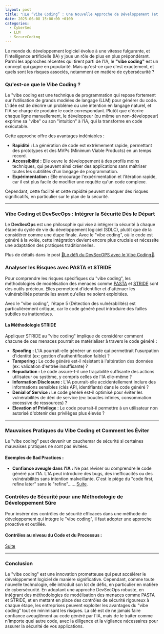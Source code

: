 ```yaml
---
layout: post
title: "🤖Le “Vibe Coding” : Une Nouvelle Approche de Développement (et quelques un de ses Risques et Contre-Mesures) 🚀"
date: 2025-06-08 15:00:00 +0100
categories:
  - CyberSec
  - LLM
  - SecureCoding
---
```



Le monde du développement logiciel évolue à une vitesse fulgurante, et l'intelligence artificielle (IA) y joue un rôle
de plus en plus prépondérant. Parmi les approches récentes qui tirent parti de l'IA, le **"vibe coding"** est un concept
qui gagne en popularité. Mais qu'est-ce que c'est exactement, et quels sont les risques associés, notamment en matière
de cybersécurité ?

### Qu'est-ce que le Vibe Coding ?

Le "vibe coding est une technique de programmation qui repose fortement sur l'utilisation de
grands modèles de langage (LLM) pour générer du code. L'idée est de décrire un problème ou une intention en langage
naturel, et l'IA se charge de produire le code correspondant. Plutôt que d'écrire chaque ligne manuellement, le
développeur (ou même un non-développeur) exprime sa "vibe" ou son "intuition" à l'IA, qui la transforme en code
exécutable.

Cette approche offre des avantages indéniables :

* **Rapidité :** La génération de code est extrêmement rapide, permettant des prototypes et des MVPs (Minimum Viable
  Products) en un temps record.
* **Accessibilité :** Elle ouvre le développement à des profils moins techniques, qui peuvent ainsi créer des
  applications sans maîtriser toutes les subtilités d'un langage de programmation.
* **Expérimentation :** Elle encourage l'expérimentation et l'itération rapide, car il est plus facile de modifier une
  requête qu'un code complexe.

Cependant, cette facilité et cette rapidité peuvent masquer des risques significatifs, en particulier sur le plan de la
sécurité.

---

### Vibe Coding et DevSecOps : Intégrer la Sécurité Dès le Départ

Le **DevSecOps** est une philosophie qui vise à intégrer la sécurité à chaque étape du cycle de vie du développement
logiciel (SDLC), plutôt que de la considérer comme une étape finale. Avec le "vibe coding", où le code est généré à la
volée, cette intégration devient encore plus cruciale et nécessite une adaptation des pratiques traditionnelles.

Plus de détails dans le post [🤖Le défi du DevSecOPS avec le Vibe Coding🚀]({{home}}/2025/06/15/vibe3-devsecops).

### Analyser les Risques avec PASTA et STRIDE

Pour comprendre les risques spécifiques du "vibe coding", les méthodologies de modélisation des menaces comme [PASTA]({{home}}/2025/05/24/secu-ia-pasta) et
[STRIDE]({{home}}/2025/05/25/secu-ia-stride/) sont des outils précieux. Elles permettent d'identifier et d'atténuer les vulnérabilités potentielles 
avant
qu'elles ne soient exploitées.

Avec le "vibe coding", l'étape 5 (Détection des vulnérabilités) est particulièrement critique, car le code généré peut
introduire des failles subtiles ou inattendues.

#### La Méthodologie STRIDE

Appliquer STRIDE au "vibe coding" implique de considérer comment chacune de ces menaces pourrait se matérialiser à
travers le code généré :

* **Spoofing :** L'IA pourrait-elle générer un code qui permettrait l'usurpation d'identité (ex: gestion
  d'authentification faible) ?
* **Tampering :** Le code généré est-il résistant à l'altération des données (ex: validation d'entrée insuffisante) ?
* **Repudiation :** Le code assure-t-il une traçabilité suffisante des actions utilisateur ou système, y compris celles
  de l'IA elle-même ?
* **Information Disclosure :** L'IA pourrait-elle accidentellement inclure des informations sensibles (clés API,
  identifiants) dans le code généré ?
* **Denial of Service :** Le code généré est-il optimisé pour éviter les vulnérabilités de déni de service (ex: boucles
  infinies, consommation excessive de ressources) ?
* **Elevation of Privilege :** Le code pourrait-il permettre à un utilisateur non autorisé d'obtenir des privilèges plus
  élevés ?

---

### Mauvaises Pratiques du Vibe Coding et Comment les Éviter

Le "vibe coding" peut devenir un cauchemar de sécurité si certaines mauvaises pratiques ne sont pas évitées.

#### Exemples de Bad Practices :

* **Confiance aveugle dans l'IA :** Ne pas réviser ou comprendre le code généré par l'IA. L'IA peut introduire des bugs,
  des inefficacités ou des vulnérabilités sans intention malveillante. C'est le piège du "code first, refine later" sans
  le "refine".......[Suite]({{home}}/2025/06/22/vibe4-bad-practices).


### Contrôles de Sécurité pour une Méthodologie de Développement Sûre

Pour insérer des contrôles de sécurité efficaces dans une méthode de développement qui intègre le "vibe coding", il faut
adopter une approche proactive et outillée.

#### Contrôles au niveau du Code et du Processus :

[Suite]({{home}}/2025/06/30/vibe5-controles)

---

### Conclusion

Le "vibe coding" est une innovation prometteuse qui peut accélérer le développement logiciel de manière significative.
Cependant, comme toute nouvelle technologie, elle introduit son lot de défis, en particulier en matière de
cybersécurité. En adoptant une approche DevSecOps robuste, en intégrant des méthodologies de modélisation des menaces
comme PASTA et STRIDE, et en mettant en place des contrôles de sécurité rigoureux à chaque étape, les entreprises
peuvent exploiter les avantages du "vibe coding" tout en minimisant les risques. La clé est de ne jamais faire confiance
aveuglément au code généré par l'IA, mais de le traiter comme n'importe quel autre code, avec la diligence et la
vigilance nécessaires pour assurer la sécurité de vos applications.

